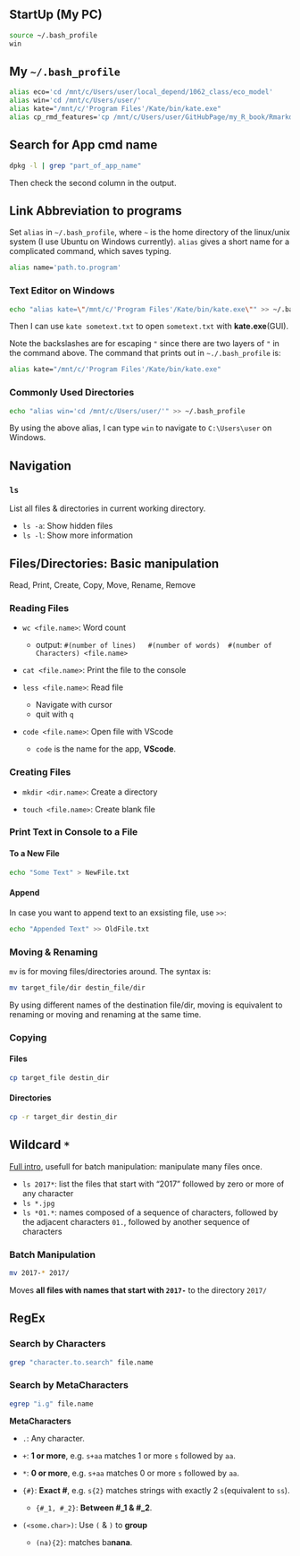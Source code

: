 StartUp (My PC)
------------------------------
```bash
source ~/.bash_profile
win
```

## My `~/.bash_profile`

```bash
alias eco='cd /mnt/c/Users/user/local_depend/1062_class/eco_model'
alias win='cd /mnt/c/Users/user/'
alias kate="/mnt/c/'Program Files'/Kate/bin/kate.exe"
alias cp_rmd_features='cp /mnt/c/Users/user/GitHubPage/my_R_book/Rmarkdown_features/rmd_features.html /mnt/c/Users/user/GitHubPage/liao961120.github.io/notes'
```


Search for App cmd name
--------------------------------

```bash
dpkg -l | grep "part_of_app_name"
```

Then check the second column in the output.


Link Abbreviation to programs
----------------------------------------

Set `alias` in `~/.bash_profile`, where `~` is the home directory of the linux/unix system (I use Ubuntu on Windows currently). `alias` gives a short name for a complicated command, which saves typing.

```bash
alias name='path.to.program'
```

### Text Editor on Windows

```bash
echo "alias kate=\"/mnt/c/'Program Files'/Kate/bin/kate.exe\"" >> ~/.bash_profile
```
Then I can use `kate sometext.txt` to open `sometext.txt` with **kate.exe**(GUI).

Note the backslashes are for escaping `"` since there are two layers of `"` in the command above. The command that prints out in `~./.bash_profile` is:
```bash
alias kate="/mnt/c/'Program Files'/Kate/bin/kate.exe"
```

### Commonly Used Directories
```bash
echo "alias win='cd /mnt/c/Users/user/'" >> ~/.bash_profile
```
By using the above alias, I can type `win` to navigate to `C:\Users\user` on Windows.

Navigation
-----------------------------------------------

### `ls`
List all files & directories in current working directory.

- `ls -a`: Show hidden files
- `ls -l`: Show more information


Files/Directories: Basic manipulation
-------------------------------------------

Read, Print, Create, Copy, Move, Rename, Remove

### Reading Files

- `wc <file.name>`: Word count
    - output: `#(number of lines)   #(number of words)  #(number of Characters) <file.name>`

- `cat <file.name>`: Print the file to the console

- `less <file.name>`: Read file
    - Navigate with cursor
    - quit with `q`

- `code <file.name>`: Open file with VScode
    - `code` is the name for the app, **VScode**.

### Creating Files

- `mkdir <dir.name>`: Create a directory

- `touch <file.name>`: Create blank file

### Print Text in Console to a File
#### To a New File
```bash
echo "Some Text" > NewFile.txt
```

#### Append
In case you want to append text to an exsisting file, use `>>`:
```bash
echo "Appended Text" >> OldFile.txt
```

### Moving & Renaming
`mv` is for moving files/directories around. The syntax is:
```bash
mv target_file/dir destin_file/dir
```

By using different names of the destination file/dir, moving is equivalent to renaming or moving and renaming at the same time.

### Copying

#### Files
```bash
cp target_file destin_dir
```

#### Directories

```bash
cp -r target_dir destin_dir
```


Wildcard `*`
----------------------------------------

[Full intro](https://bookdown.org/sean/the-unix-workbench/working-with-unix.html#get-wild), usefull for batch manipulation: manipulate many files once.

- `ls 2017*`: list the files that start with “2017” followed by zero or more of any character
- `ls *.jpg`
- `ls *01.*`: names composed of a sequence of characters, followed by the adjacent characters `01.`, followed by another sequence of characters

### Batch Manipulation

```bash
mv 2017-* 2017/
```

Moves **all files with names that start with `2017-`** to the directory `2017/`

RegEx
------------------------------------

### Search by Characters
```bash
grep "character.to.search" file.name
```

### Search by MetaCharacters

```bash
egrep "i.g" file.name
```

**MetaCharacters**

- `.`: Any character.

- `+`: **1 or more**, e.g. `s+aa` matches 1 or more `s` followed by `aa`.

- `*`: **0 or more**, e.g. `s+aa` matches 0 or more `s` followed by `aa`.

- `{#}`: **Exact #**, e.g. `s{2}` matches strings with exactly 2 `s`(equivalent to `ss`).
	- `{#_1, #_2}`: **Between #_1 & #_2**.

- `(<some.char>)`: Use `(` & `)` to **group**
	- `(na){2}`: matches ba**nana**.
	
